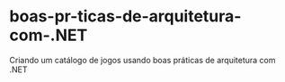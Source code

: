 # boas-pr-ticas-de-arquitetura-com-.NET
Criando um catálogo de jogos usando boas práticas de arquitetura com .NET
